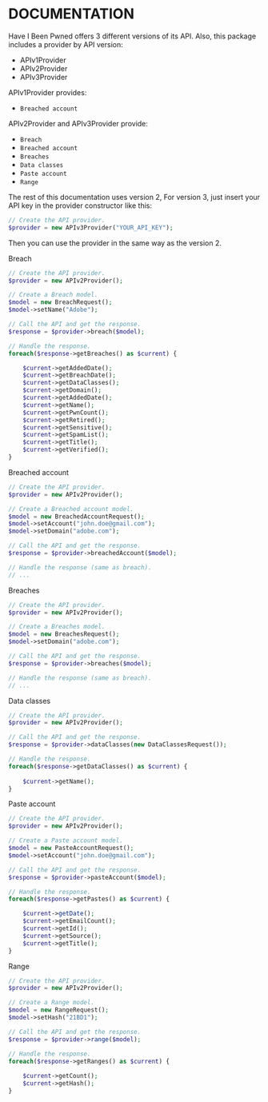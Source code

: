 DOCUMENTATION
=============

Have I Been Pwned offers 3 different versions of its API. Also, this package
includes a provider by API version:

- APIv1Provider
- APIv2Provider
- APIv3Provider

APIv1Provider provides:

- `Breached account`

APIv2Provider and APIv3Provider provide:

- `Breach`
- `Breached account`
- `Breaches`
- `Data classes`
- `Paste account`
- `Range`

The rest of this documentation uses version 2, For version 3, just insert your
API key in the provider constructor like this:

```php
// Create the API provider.
$provider = new APIv3Provider("YOUR_API_KEY");
```

Then you can use the provider in the same way as the version 2.

Breach

```php
// Create the API provider.
$provider = new APIv2Provider();

// Create a Breach model.
$model = new BreachRequest();
$model->setName("Adobe");

// Call the API and get the response.
$response = $provider->breach($model);

// Handle the response.
foreach($response->getBreaches() as $current) {

    $current->getAddedDate();
    $current->getBreachDate();
    $current->getDataClasses();
    $current->getDomain();
    $current->getAddedDate();
    $current->getName();
    $current->getPwnCount();
    $current->getRetired();
    $current->getSensitive();
    $current->getSpamList();
    $current->getTitle();
    $current->getVerified();
}
```

Breached account

```php
// Create the API provider.
$provider = new APIv2Provider();

// Create a Breached account model.
$model = new BreachedAccountRequest();
$model->setAccount("john.doe@gmail.com");
$model->setDomain("adobe.com");

// Call the API and get the response.
$response = $provider->breachedAccount($model);

// Handle the response (same as breach).
// ...
```

Breaches

```php
// Create the API provider.
$provider = new APIv2Provider();

// Create a Breaches model.
$model = new BreachesRequest();
$model->setDomain("adobe.com");

// Call the API and get the response.
$response = $provider->breaches($model);

// Handle the response (same as breach).
// ...
```

Data classes

```php
// Create the API provider.
$provider = new APIv2Provider();

// Call the API and get the response.
$response = $provider->dataClasses(new DataClassesRequest());

// Handle the response.
foreach($response->getDataClasses() as $current) {
    
    $current->getName();
}
```

Paste account

```php
// Create the API provider.
$provider = new APIv2Provider();

// Create a Paste account model.
$model = new PasteAccountRequest();
$model->setAccount("john.doe@gmail.com");

// Call the API and get the response.
$response = $provider->pasteAccount($model);

// Handle the response.
foreach($response->getPastes() as $current) {

    $current->getDate();
    $current->getEmailCount();
    $current->getId();
    $current->getSource();
    $current->getTitle();
}
```

Range

```php
// Create the API provider.
$provider = new APIv2Provider();

// Create a Range model.
$model = new RangeRequest();
$model->setHash("21BD1");

// Call the API and get the response.
$response = $provider->range($model);

// Handle the response.
foreach($response->getRanges() as $current) {
    
    $current->getCount();
    $current->getHash();
}
```
